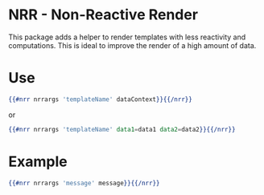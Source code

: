 # NRR - Non-Reactive Render

This package adds a helper to render templates with less reactivity and computations.
This is ideal to improve the render of a high amount of data.

# Use
```handlebars
{{#nrr nrrargs 'templateName' dataContext}}{{/nrr}}
```
or
```handlebars
{{#nrr nrrargs 'templateName' data1=data1 data2=data2}}{{/nrr}}
```

# Example
```handlebars
{{#nrr nrrargs 'message' message}}{{/nrr}}
```
